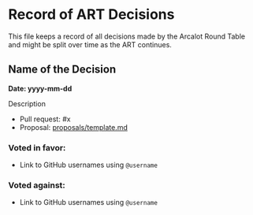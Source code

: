 # Record of ART Decisions

This file keeps a record of all decisions made by the Arcalot Round Table and might be split over time as the ART continues.

## Name of the Decision

**Date: yyyy-mm-dd**

Description

- Pull request: #x
- Proposal: [proposals/template.md](proposals/template.md)

### Voted in favor:

* Link to GitHub usernames using `@username`

### Voted against:

* Link to GitHub usernames using `@username`